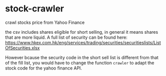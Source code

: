# stock-crawler
crawl stocks price from Yahoo Finance

the csv includes shares eligible for short selling, in general it means shares that are more liquid. 
A full list of security can be found here:
https://www.hkex.com.hk/eng/services/trading/securities/securitieslists/ListOfSecurities.xlsx

However bcause the security code in the short sell list is different from that of the fill list, you would have to change the function `crawler` to adapt the stock code for the yahoo finance API.
